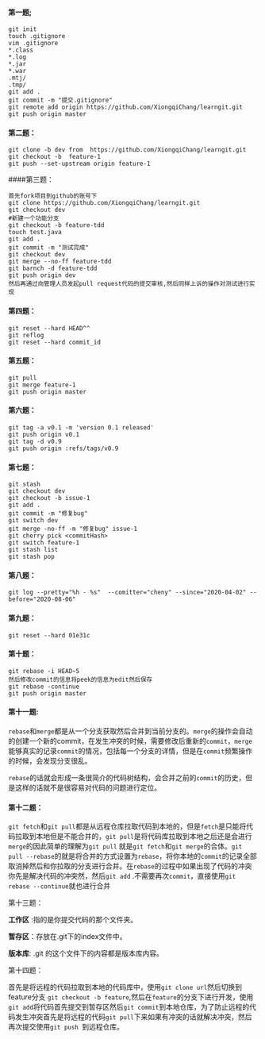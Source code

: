 #### 第一题;

```shell
git init 
touch .gitignore
vim .gitignore
*.class
*.log
*.jar
*.war
.mtj/
.tmp/
git add .
git commit -m "提交.gitignore"
git remote add origin https://github.com/XiongqiChang/learngit.git
git push origin master
```

#### 第二题：

```shell
git clone -b dev from  https://github.com/XiongqiChang/learngit.git
git checkout -b  feature-1
git push --set-upstream origin feature-1
```

####第三题：

```shell
首先fork项目到github的账号下
git clone https://github.com/XiongqiChang/learngit.git
git checkout dev
#新建一个功能分支
git checkout -b feature-tdd
touch test.java
git add .
git commit -m "测试完成"
git checkout dev
git merge --no-ff feature-tdd
git barnch -d feature-tdd
git push origin dev
然后再通过向管理人员发起pull request代码的提交审核,然后同样上诉的操作对测试进行实现
```

#### 第四题：

```shell
git reset --hard HEAD^^
git reflog
git reset --hard commit_id
```

#### 第五题：

```shell
git pull
git merge feature-1
git push origin master
```

#### 第六题：

```shell
git tag -a v0.1 -m 'version 0.1 released'
git push origin v0.1
git tag -d v0.9
git push origin :refs/tags/v0.9
```

#### 第七题：

```shell
git stash
git checkout dev
git checkout -b issue-1
git add .
git commit -m "修复bug"
git switch dev
git merge -no-ff -m "修复bug" issue-1
git cherry pick <commitHash>
git switch feature-1
git stash list
git stash pop

```

#### 第八题：

```shell
git log --pretty="%h - %s"  --comitter="cheny" --since="2020-04-02" --before="2020-08-06" 
```

#### 第九题：

```shell
git reset --hard 01e31c
```

#### 第十题：

```shell
git rebase -i HEAD~5	
然后修改commit的信息将peek的信息为edit然后保存
git rebase -continue
git push origin master
```

#### 第十一题:

```rebase```和```merge```都是从一个分支获取然后合并到当前分支的。```merge```的操作会自动的创建一个新的commit，在发生冲突的时候，需要修改后重新的```commit```，```merge```能够真实的记录```commit```的情况，包括每一个分支的详情，但是在```commit```频繁操作的时候，会发现分支很乱。

```rebase```的话就会形成一条很简介的代码树结构，会合并之前的`commit`的历史，但是这样的话就不是很容易对代码的问题进行定位。

#### 第十二题：

`git fetch`和`git pull`都是从远程仓库拉取代码到本地的，但是`fetch`是只能将代码拉取到本地但是不能合并的，`git pull`是将代码库拉取到本地之后还是会进行`merge`的因此简单的理解为`git pull` 就是`git fetch`和`git merge`的合体。`git pull --rebase`的就是将合并的方式设置为`rebase`，将你本地的`commit`的记录全部取消掉然后和你拉取的分支进行合并。在`rebase`的过程中如果出现了代码的冲突你先是解决代码的冲突然，然后`git add` .不需要再次`commit`，直接使用`git rebase --continue`就也进行合并

第十三题：

**工作区** :指的是你提交代码的那个文件夹。

**暂存区**：存放在.git下的index文件中。

**版本库**: .git 的这个文件下的内容都是版本库内容。

第十四题：

首先是将远程的代码拉取到本地的代码库中，使用`git clone url`然后切换到feature分支 `git checkout -b feature`,然后在`feature`的分支下进行开发，使用`git add`将代码首先提交到暂存区然后`git commit`到本地仓库，为了防止远程的代码发生冲突首先是将远程的代码`git pull`下来如果有冲突的话就解决冲突，然后再次提交使用`git push `到远程仓库。